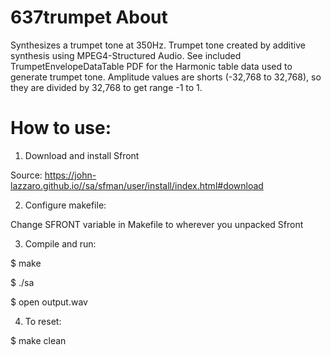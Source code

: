 # 637trumpet About
Synthesizes a trumpet tone at 350Hz. Trumpet tone created by additive synthesis using MPEG4-Structured Audio.
See included TrumpetEnvelopeDataTable PDF for the Harmonic table data used to generate trumpet tone.
Amplitude values are shorts (-32,768 to 32,768), so they are divided by 32,768 to get range -1 to 1.


# How to use:
1) Download and install Sfront 

  Source: https://john-lazzaro.github.io//sa/sfman/user/install/index.html#download 

2) Configure makefile:

  Change SFRONT variable in Makefile to wherever you unpacked Sfront

3) Compile and run:

  $ make

  $ ./sa

  $ open output.wav

4) To reset:

  $ make clean